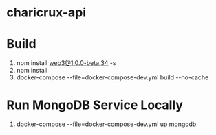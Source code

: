 # charicrux-api


# Build

1. npm install web3@1.0.0-beta.34 -s
2. npm install
3. docker-compose --file=docker-compose-dev.yml build --no-cache  

# Run MongoDB Service Locally

1. docker-compose --file=docker-compose-dev.yml up mongodb